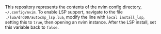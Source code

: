 This repository represents the contents of the nvim config directory, `~/.config/nvim`.
To enable LSP support, navigate to the file `./lua/drd00/autocmp_lsp.lua`, modify the line with `local install_lsp`,
setting this to `true`, then opening an nvim instance. After the LSP install, set this variable back to `false`.
